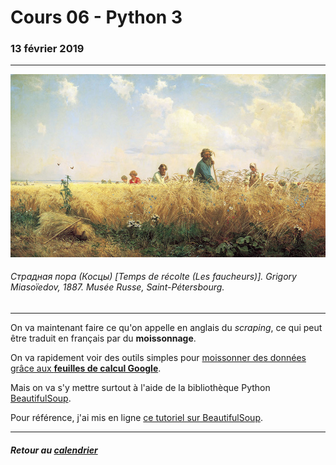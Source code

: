 # Cours 06 - Python 3

### 13 février 2019

-----

![](/assets/faucheurs.jpg)
###### Страдная пора (Косцы) [Temps de récolte (Les faucheurs)]. Grigory Miasoïedov, 1887. Musée Russe, Saint-Pétersbourg.

-----

On va maintenant faire ce qu'on appelle en anglais du *scraping*, ce qui peut être traduit en français par du **moissonnage**.

On va rapidement voir des outils simples pour [moissonner des données grâce aux **feuilles de calcul Google**](http://bit.ly/scraping2018-1).

Mais on va s'y mettre surtout à l'aide de la bibliothèque Python [BeautifulSoup](https://www.crummy.com/software/BeautifulSoup/).

Pour référence, j'ai mis en ligne [ce tutoriel sur BeautifulSoup](http://bit.ly/jhroybs4).

-----

##### Retour au [calendrier](/calendrier.md)

